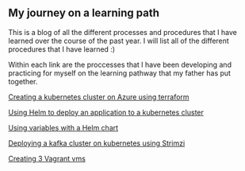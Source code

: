 ## My journey on a learning path

This is a blog of all the different processes and procedures that I have learned over the course of the past year. I will list all of the different procedures that I have learned :)

Within each link are the proccesses that I have been developing and practicing for myself on the learning pathway that my father has put together.

[Creating a kubernetes cluster on Azure using terraform](https://courier-bot-coder.github.io/can.github.io/azure-terraform)
   
[Using Helm to deploy an application to a kubernetes cluster](https://courier-bot-coder.github.io/can.github.io/fleet-helm)

[Using variables with a Helm chart](https://courier-bot-coder.github.io/can.github.io/helm-varibles)

[Deploying a kafka cluster on kubernetes using Strimzi](https://courier-bot-coder.github.io/can.github.io/strimzi-kafka)

[Creating 3 Vagrant vms](https://courier-bot-coder.github.io/can.github.io/vagrant)


